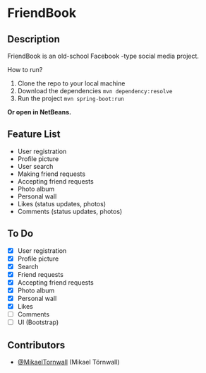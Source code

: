# FriendBook

## Description

FriendBook is an old-school Facebook -type social media project.

How to run?

1. Clone the repo to your local machine
2. Download the dependencies `mvn dependency:resolve`
3. Run the project `mvn spring-boot:run`

**Or open in NetBeans.**

## Feature List
* User registration
* Profile picture
* User search
* Making friend requests
* Accepting friend requests
* Photo album
* Personal wall
* Likes (status updates, photos)
* Comments (status updates, photos)

## To Do

- [x] User registration <br>
- [x] Profile picture <br>
- [x] Search <br>
- [x] Friend requests <br>
- [x] Accepting friend requests <br>
- [x] Photo album <br>
- [x] Personal wall <br>
- [x] Likes <br>
- [ ] Comments <br>
- [ ] UI (Bootstrap) <br>

## Contributors
* [@MikaelTornwall](https://github.com/MikaelTornwall/) (Mikael Törnwall)
